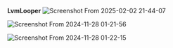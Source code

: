   **LvmLooper**
![Screenshot From 2025-02-02 21-44-07](https://github.com/user-attachments/assets/e5dfd11a-9eeb-456e-8a4b-23e0ffc6d718)
  
![Screenshot From 2024-11-28 01-21-56](https://github.com/user-attachments/assets/b4f9d675-70c2-423f-9c59-0fd9712702c5)

![Screenshot From 2024-11-28 01-22-15](https://github.com/user-attachments/assets/6594e499-a5b7-49ee-b34c-c519c42a291d)
